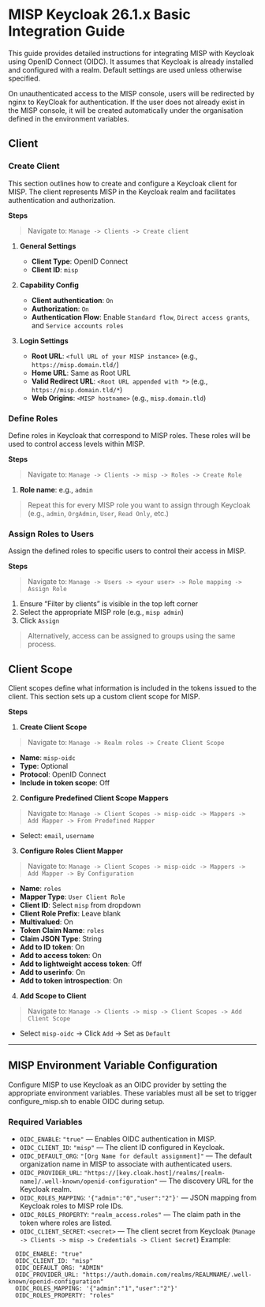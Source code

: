 # MISP Keycloak 26.1.x Basic Integration Guide

This guide provides detailed instructions for integrating MISP with Keycloak using OpenID Connect (OIDC). It assumes that Keycloak is already installed and configured with a realm. Default settings are used unless otherwise specified.

On unauthenticated access to the MISP console, users will be redirected by nginx to KeyCloak for authentication. If the user does not already exist in the MISP console, it will be created automatically under the organisation defined in the environment variables.

## Client

### Create Client

This section outlines how to create and configure a Keycloak client for MISP. The client represents MISP in the Keycloak realm and facilitates authentication and authorization.

**Steps**
> Navigate to: `Manage -> Clients -> Create client`
     
1. **General Settings**
   - **Client Type**: OpenID Connect
   - **Client ID**: `misp`

2. **Capability Config**
   - **Client authentication**: `On`
   - **Authorization**: `On`
   - **Authentication Flow**: Enable `Standard flow`, `Direct access grants`, and `Service accounts roles`

3. **Login Settings**
   - **Root URL**: `<full URL of your MISP instance>` (e.g., `https://misp.domain.tld/`)
   - **Home URL**: Same as Root URL
   - **Valid Redirect URL**: `<Root URL appended with *>` (e.g., `https://misp.domain.tld/*`)
   - **Web Origins**: `<MISP hostname>` (e.g., `misp.domain.tld`)

### Define Roles

Define roles in Keycloak that correspond to MISP roles. These roles will be used to control access levels within MISP.

**Steps**

> Navigate to: `Manage -> Clients -> misp -> Roles -> Create Role`
1. **Role name**: e.g., `admin`

> Repeat this for every MISP role you want to assign through Keycloak (e.g., `admin`, `OrgAdmin`, `User`, `Read Only`, etc.)

### Assign Roles to Users

Assign the defined roles to specific users to control their access in MISP.

**Steps**

> Navigate to: `Manage -> Users -> <your user> -> Role mapping -> Assign Role`
  
1. Ensure “Filter by clients” is visible in the top left corner
2. Select the appropriate MISP role (e.g., `misp admin`)
3. Click `Assign`

> Alternatively, access can be assigned to groups using the same process.

## Client Scope

Client scopes define what information is included in the tokens issued to the client. This section sets up a custom client scope for MISP.

**Steps**

1. **Create Client Scope**
> Navigate to: `Manage -> Realm roles -> Create Client Scope`
  - **Name**: `misp-oidc`
  - **Type**: Optional
  - **Protocol**: OpenID Connect
  - **Include in token scope**: Off

2. **Configure Predefined Client Scope Mappers**
> Navigate to: `Manage -> Client Scopes -> misp-oidc -> Mappers -> Add Mapper -> From Predefined Mapper`
  - Select: `email`, `username`

3. **Configure Roles Client Mapper**
> Navigate to: `Manage -> Client Scopes -> misp-oidc -> Mappers -> Add Mapper -> By Configuration`
  - **Name**: `roles`
  - **Mapper Type**: `User Client Role`
  - **Client ID**: Select `misp` from dropdown
  - **Client Role Prefix**: Leave blank
  - **Multivalued**: On
  - **Token Claim Name**: `roles`
  - **Claim JSON Type**: String
  - **Add to ID token**: On
  - **Add to access token**: On
  - **Add to lightweight access token**: Off
  - **Add to userinfo**: On
  - **Add to token introspection**: On

4. **Add Scope to Client**
> Navigate to: `Manage -> Clients -> misp -> Client Scopes -> Add Client Scope`
  - Select `misp-oidc` -> Click `Add` -> Set as `Default`

---

## MISP Environment Variable Configuration

Configure MISP to use Keycloak as an OIDC provider by setting the appropriate environment variables. These variables must all be set to trigger configure_misp.sh to enable OIDC during setup.

### Required Variables

- `OIDC_ENABLE`: `"true"` — Enables OIDC authentication in MISP.
- `OIDC_CLIENT_ID`: `"misp"` — The client ID configured in Keycloak.
- `OIDC_DEFAULT_ORG`: `"[Org Name for default assignment]"` — The default organization name in MISP to associate with authenticated users.
- `OIDC_PROVIDER_URL`: `"https://[key.cloak.host]/realms/[realm-name]/.well-known/openid-configuration"` — The discovery URL for the Keycloak realm.
- `OIDC_ROLES_MAPPING`: `'{"admin":"0","user":"2"}'` — JSON mapping from Keycloak roles to MISP role IDs.
- `OIDC_ROLES_PROPERTY`: `"realm_access.roles"` — The claim path in the token where roles are listed.
- `OIDC_CLIENT_SECRET`: `<secret>` — The client secret from Keycloak (`Manage -> Clients -> misp -> Credentials -> Client Secret`)
Example:
```
  OIDC_ENABLE: "true"
  OIDC_CLIENT_ID: "misp"
  OIDC_DEFAULT_ORG: "ADMIN"
  OIDC_PROVIDER_URL: "https://auth.domain.com/realms/REALMNAME/.well-known/openid-configuration"
  OIDC_ROLES_MAPPING: '{"admin":"1","user":"2"}'
  OIDC_ROLES_PROPERTY: "roles"
```